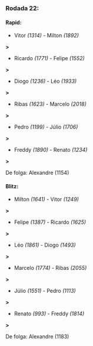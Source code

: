 ### Rodada 22:

#### Rapid:

* Vitor *(1314)*     -     Milton *(1892)*

 **>** 
* Ricardo *(1771)*     -     Felipe *(1552)*

 **>** 
* Diogo *(1236)*     -     Léo *(1933)*

 **>** 
* Ribas *(1623)*     -     Marcelo *(2018)*

 **>** 
* Pedro *(1199)*     -     Júlio *(1706)*

 **>** 
* Freddy *(1890)*     -     Renato *(1234)*

 **>** 

De folga: Alexandre (1154)

#### Blitz:

* Milton *(1641)*     -     Vitor *(1249)*

 **>** 
* Felipe *(1387)*     -     Ricardo *(1625)*

 **>** 
* Léo *(1861)*     -     Diogo *(1493)*

 **>** 
* Marcelo *(1774)*     -     Ribas *(2055)*

 **>** 
* Júlio *(1551)*     -     Pedro *(1113)*

 **>** 
* Renato *(993)*     -     Freddy *(1814)*

 **>** 

De folga: Alexandre (1183)

